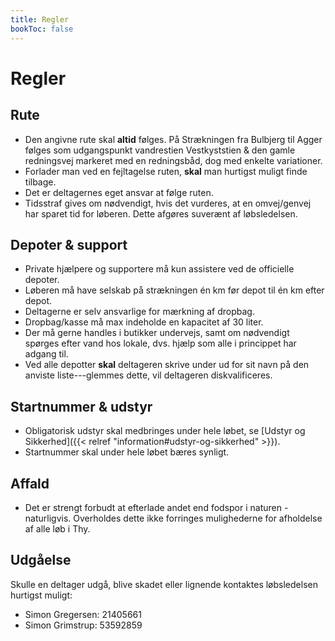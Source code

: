 ```yaml
---
title: Regler
bookToc: false
---
```


# Regler

## Rute

- Den angivne rute skal **altid** følges. På Strækningen fra Bulbjerg til Agger
  følges som udgangspunkt vandrestien Vestkyststien & den gamle redningsvej
  markeret med en redningsbåd, dog med enkelte variationer. 
  <!-- 100 miles vil -->
  <!-- endvidere benytte sig af Nordsøstien og Hærvejsvandreruten. Bemærk at -->
  <!-- strækningen fra Løkken til Bulbjerg **ikke** er markeret op foregår via. en -->
  <!-- GPS-enhed (100 miles). -->
- Forlader man ved en fejltagelse ruten, **skal** man hurtigst muligt finde
  tilbage.
- Det er deltagernes eget ansvar at følge ruten.
- Tidsstraf gives om nødvendigt, hvis det vurderes, at en omvej/genvej har
  sparet tid for løberen. Dette afgøres suverænt af løbsledelsen.
<!-- - De sidste 80 km af den samlede rute (Bulbjerg til Agger) vil være ekstra -->
<!--   tydelig markeret med minestrimmel, hvis der kan opstå tvivl i sving, kryds og -->
<!--   lignende. Der udleveres kortmateriale til alle deltagere, som skal medbringes -->
<!--   undervejs. -->

## Depoter & support

- Private hjælpere og supportere må kun assistere ved de officielle depoter.
- Løberen må have selskab på strækningen én km før depot til én km efter depot.
- Deltagerne er selv ansvarlige for mærkning af dropbag.
- Dropbag/kasse må max indeholde en kapacitet af 30 liter.
- Der må gerne handles i butikker undervejs, samt om nødvendigt spørges efter
  vand hos lokale, dvs. hjælp som alle i princippet har adgang til.
- Ved alle depotter **skal** deltageren skrive under ud for sit navn på den
  anviste liste---glemmes dette, vil deltageren diskvalificeres.
<!-- -  Der kan afleveres én dropbag pr. løber. -->
<!--         Dropbag 1: Bulbjerg (100 miles) -->
<!--         Dropbag 2: Klitmøller (50 miles og 100 miles) -->

## Startnummer & udstyr
- Obligatorisk udstyr skal medbringes under hele løbet, se [Udstyr og
  Sikkerhed]({{< relref "information#udstyr-og-sikkerhed" >}}).
- Startnummer skal under hele løbet bæres synligt.

## Affald

- Det er strengt forbudt at efterlade andet end fodspor i naturen -
  naturligvis. Overholdes dette ikke forringes mulighederne for afholdelse af
  alle løb i Thy.

## Udgåelse

Skulle en deltager udgå, blive skadet eller lignende kontaktes løbsledelsen
hurtigst muligt:

- Simon Gregersen: 21405661
- Simon Grimstrup: 53592859
